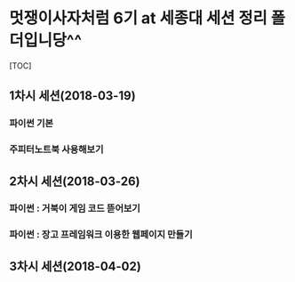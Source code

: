 # 멋쟁이사자처럼 6기 at 세종대 세션 정리 폴더입니당^^


[TOC]
## 1차시 세션(2018-03-19)
### 파이썬 기본
### 주피터노트북 사용해보기
## 2차시 세션(2018-03-26)
### 파이썬 : 거북이 게임 코드 뜯어보기
### 파이썬 : 장고 프레임워크 이용한 웹페이지 만들기
## 3차시 세션(2018-04-02)
